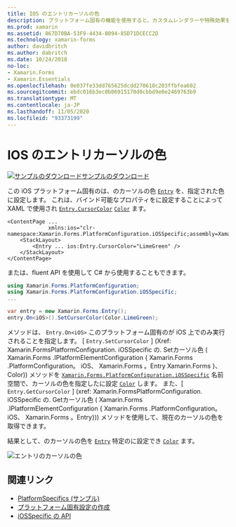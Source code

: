 ```yaml
---
title: IOS のエントリカーソルの色
description: プラットフォーム固有の機能を使用すると、カスタムレンダラーや特殊効果を実装することなく、特定のプラットフォームでのみ使用できる機能を使用できます。 この記事では、エントリのカーソルの色を設定する iOS プラットフォーム固有のを使用する方法について説明します。
ms.prod: xamarin
ms.assetid: 867D70BA-53F9-4434-8094-85D71DCECC2D
ms.technology: xamarin-forms
author: davidbritch
ms.author: dabritch
ms.date: 10/24/2018
no-loc:
- Xamarin.Forms
- Xamarin.Essentials
ms.openlocfilehash: 0e037fe33dd765625dcdd270610c203ffbfea602
ms.sourcegitcommit: ebdc016b3ec0b06915170d0cbbd9e0e2469763b9
ms.translationtype: MT
ms.contentlocale: ja-JP
ms.lasthandoff: 11/05/2020
ms.locfileid: "93373199"
---
```

# <a name="entry-cursor-color-on-ios"></a>IOS のエントリカーソルの色

[![サンプルのダウンロード](~/media/shared/download.png)サンプルのダウンロード](/samples/xamarin/xamarin-forms-samples/userinterface-platformspecifics)

この iOS プラットフォーム固有のは、のカーソルの色 [`Entry`](xref:Xamarin.Forms.Entry) を、指定された色に設定します。 これは、バインド可能なプロパティをに設定することによって XAML で使用され [`Entry.CursorColor`](xref:Xamarin.Forms.PlatformConfiguration.iOSSpecific.Entry.CursorColorProperty) [`Color`](xref:Xamarin.Forms.Color) ます。

```xaml
<ContentPage ...
             xmlns:ios="clr-namespace:Xamarin.Forms.PlatformConfiguration.iOSSpecific;assembly=Xamarin.Forms.Core">
    <StackLayout>
        <Entry ... ios:Entry.CursorColor="LimeGreen" />
    </StackLayout>
</ContentPage>
```

または、fluent API を使用して C# から使用することもできます。

```csharp
using Xamarin.Forms.PlatformConfiguration;
using Xamarin.Forms.PlatformConfiguration.iOSSpecific;
...

var entry = new Xamarin.Forms.Entry();
entry.On<iOS>().SetCursorColor(Color.LimeGreen);
```

メソッドは、 `Entry.On<iOS>` このプラットフォーム固有のが iOS 上でのみ実行されることを指定します。 [ `Entry.SetCursorColor` ] (Xref: Xamarin.FormsPlatformConfiguration. iOSSpecific の. Setカーソル色 ( Xamarin.Forms .IPlatformElementConfiguration { Xamarin.Forms .PlatformConfiguration。 iOS、 Xamarin.Forms 。Entry Xamarin.Forms }、Color)) メソッドを [`Xamarin.Forms.PlatformConfiguration.iOSSpecific`](xref:Xamarin.Forms.PlatformConfiguration.iOSSpecific) 名前空間で、カーソルの色を指定したに設定 [`Color`](xref:Xamarin.Forms.Color) します。 また、[ `Entry.GetCursorColor` ] (xref: Xamarin.FormsPlatformConfiguration. iOSSpecific の. Getカーソル色 ( Xamarin.Forms .IPlatformElementConfiguration { Xamarin.Forms .PlatformConfiguration。 iOS、 Xamarin.Forms 。Entry})) メソッドを使用して、現在のカーソルの色を取得できます。

結果として、のカーソルの色を [`Entry`](xref:Xamarin.Forms.Entry) 特定のに設定でき [`Color`](xref:Xamarin.Forms.Color) ます。

![エントリのカーソルの色](entry-cursor-color-images/entry-cursorcolor.png)

## <a name="related-links"></a>関連リンク

- [PlatformSpecifics (サンプル)](/samples/xamarin/xamarin-forms-samples/userinterface-platformspecifics)
- [プラットフォーム固有設定の作成](~/xamarin-forms/platform/platform-specifics/index.md#creating-platform-specifics)
- [iOSSpecific の API](xref:Xamarin.Forms.PlatformConfiguration.iOSSpecific)
